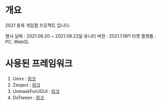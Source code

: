 # 개요
2021 충북 게임잼 프로젝트 입니다.

행사 날짜 : 2021.08.20 ~ 2021.08.22일
유니티 버젼 : 2021.1.16f1
타켓 플랫폼 : PC, WebGL

# 사용된 프레임워크

1. Unirx : [링크](https://github.com/neuecc/UniRx)
2. Zenject : [링크](https://github.com/modesttree/Zenject)
3. UnmaskForUGUI : [링크](https://github.com/mob-sakai/UnmaskForUGUI)
4. DoTween : [링크](https://github.com/Demigiant/dotween)
